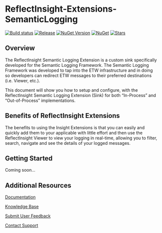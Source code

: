 # ReflectInsight-Extensions-SemanticLogging

[![Build status](https://ci.appveyor.com/api/projects/status/github/reflectsoftware/reflectinsight-extensions-semanticlogging?svg=true)](https://ci.appveyor.com/project/reflectsoftware/reflectinsight-extensions-semanticlogging)
[![Release](https://img.shields.io/github/release/reflectsoftware/reflectinsight-extensions-semanticlogging.svg)](https://github.com/reflectsoftware/reflectinsight-extensions-semanticlogging/releases/latest)
[![NuGet Version](http://img.shields.io/nuget/v/reflectsoftware.insight.extensions.semanticlogging.svg?style=flat)](http://www.nuget.org/packages/ReflectSoftware.Insight.Extensions.semanticlogging/)
[![NuGet](https://img.shields.io/nuget/dt/reflectsoftware.insight.extensions.semanticlogging.svg)](http://www.nuget.org/packages/ReflectSoftware.Insight.Extensions.SemanticLogging/)
[![Stars](https://img.shields.io/github/stars/reflectsoftware/reflectinsight-extensions-semanticlogging.svg)](https://github.com/reflectsoftware/reflectinsight-extensions-semanticlogging/stargazers)

## Overview ##

The ReflectInsight Semantic Logging Extension is a custom sink specifically developed for the Semantic Logging Framework. The Semantic Logging Framework was developed to tap into the ETW infrastructure and in doing so developers can redirect ETW messages to their preferred destinations (i.e. Viewer, etc.).

This document will show you how to setup and configure, with the ReflectInsight Semantic Logging Extension (Sink) for both “In-Process” and “Out-of-Process” implementations.

## Benefits of ReflectInsight Extensions ##

The benefits to using the Insight Extensions is that you can easily and quickly add them to your applicable with little effort and then use the ReflectInsight Viewer to view your logging in real-time, allowing you to filter, search, navigate and see the details of your logged messages.

## Getting Started

Coming soon...

## Additional Resources

[Documentation](https://reflectsoftware.atlassian.net/wiki/display/RI5/ReflectInsight+5+documentation)

[Knowledge Base](http://reflectsoftware.uservoice.com/knowledgebase)

[Submit User Feedback](http://reflectsoftware.uservoice.com/forums/158277-reflectinsight-feedback)

[Contact Support](support@reflectsoftware.com)